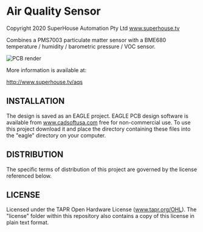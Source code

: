 Air Quality Sensor
==================

Copyright 2020 SuperHouse Automation Pty Ltd  www.superhouse.tv  

Combines a PMS7003 particulate matter sensor with a BME680
temperature / humidity / barometric pressure / VOC sensor.

![PCB render](AQS-v1_0-render.jpg)

More information is available at:

  http://www.superhouse.tv/aqs


INSTALLATION
------------
The design is saved as an EAGLE project. EAGLE PCB design software is
available from www.cadsoftusa.com free for non-commercial use. To use
this project download it and place the directory containing these files
into the "eagle" directory on your computer.


DISTRIBUTION
------------
The specific terms of distribution of this project are governed by the
license referenced below.


LICENSE
-------
Licensed under the TAPR Open Hardware License (www.tapr.org/OHL).
The "license" folder within this repository also contains a copy of
this license in plain text format.
